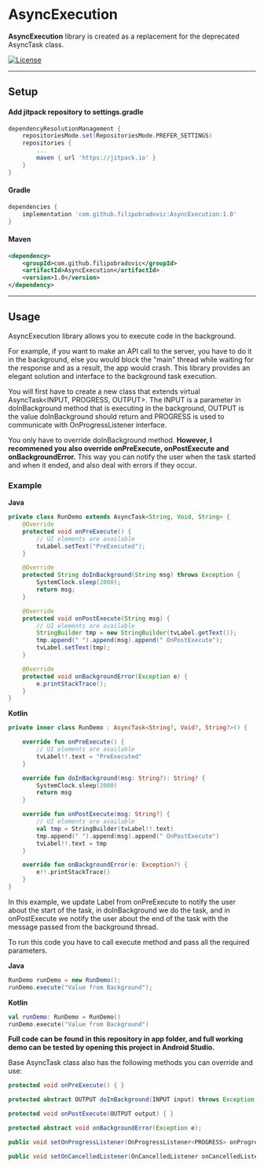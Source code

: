 # AsyncExecution

**AsyncExecution** library is created as a replacement for the deprecated AsyncTask class.

[![License](https://img.shields.io/badge/License-Apache%202.0-blue.svg)](https://opensource.org/licenses/Apache-2.0)

---

## Setup

#### Add jitpack repository to settings.gradle
```gradle
dependencyResolutionManagement {
    repositoriesMode.set(RepositoriesMode.PREFER_SETTINGS)
    repositories {
        ...
        maven { url 'https://jitpack.io' }
    }
}
```

#### Gradle
```gradle
dependencies {
    implementation 'com.github.filipobradovic:AsyncExecution:1.0'
}
```

#### Maven
```xml
<dependency>
    <groupId>com.github.filipobradovic</groupId>
    <artifactId>AsyncExecution</artifactId>
    <version>1.0</version>
</dependency>
```

---

## Usage

AsyncExecution library allows you to execute code in the background. 

For example, if you want to make an API call to the server, you have to do it in the background, 
else you would block the "main" thread while waiting for the response and as a result, the app would crash.
This library provides an elegant solution and interface to the background task execution.

You will first have to create a new class that extends virtual AsyncTask<INPUT, PROGRESS, OUTPUT>.
The INPUT is a parameter in doInBackground method that is executing in the background, OUTPUT is the 
value doInBackground should return and PROGRESS is used to communicate with OnProgressListener interface.

You only have to override doInBackground method. **However, I recommened you also override 
onPreExecute, onPostExecute and onBackgroundError.** This way you can notify the user when the task
started and when it ended, and also deal with errors if they occur.


### Example

**Java**
```java
private class RunDemo extends AsyncTask<String, Void, String> {
    @Override
    protected void onPreExecute() {
        // UI elements are available
        tvLabel.setText("PreExecuted");
    }

    @Override
    protected String doInBackground(String msg) throws Exception {
        SystemClock.sleep(2000);
        return msg;
    }

    @Override
    protected void onPostExecute(String msg) {
        // UI elements are available
        StringBuilder tmp = new StringBuilder(tvLabel.getText());
        tmp.append(" ").append(msg).append(" OnPostExecute");
        tvLabel.setText(tmp);
    }

    @Override
    protected void onBackgroundError(Exception e) {
        e.printStackTrace();
    }
}
```

**Kotlin**
```kotlin
private inner class RunDemo : AsyncTask<String?, Void?, String?>() {

    override fun onPreExecute() {
        // UI elements are available
        tvLabel!!.text = "PreExecuted"
    }

    override fun doInBackground(msg: String?): String? {
        SystemClock.sleep(2000)
        return msg
    }

    override fun onPostExecute(msg: String?) {
        // UI elements are available
        val tmp = StringBuilder(tvLabel!!.text)
        tmp.append(" ").append(msg).append(" OnPostExecute")
        tvLabel!!.text = tmp
    }

    override fun onBackgroundError(e: Exception?) {
        e!!.printStackTrace()
    }
}
```

In this example, we update Label from onPreExecute to notify the user about the start of the task,
in doInBackground we do the task, and in onPostExecute we notify the user about the end of the task with
the message passed from the background thread.

To run this code you have to call execute method and pass all the required parameters.

**Java**
```java
RunDemo runDemo = new RunDemo();
runDemo.execute("Value from Background");
```

**Kotlin**
```kotlin
val runDemo: RunDemo = RunDemo()
runDemo.execute("Value from Background")
```

**Full code can be found in this repository in app folder, and full working demo can be tested by
opening this project in Android Studio.**

Base AsyncTask class also has the following methods you can override and use:
```java
protected void onPreExecute() { }

protected abstract OUTPUT doInBackground(INPUT input) throws Exception;

protected void onPostExecute(OUTPUT output) { }

protected abstract void onBackgroundError(Exception e);

public void setOnProgressListener(OnProgressListener<PROGRESS> onProgressListener) { }

public void setOnCancelledListener(OnCancelledListener onCancelledListener) { }
```
